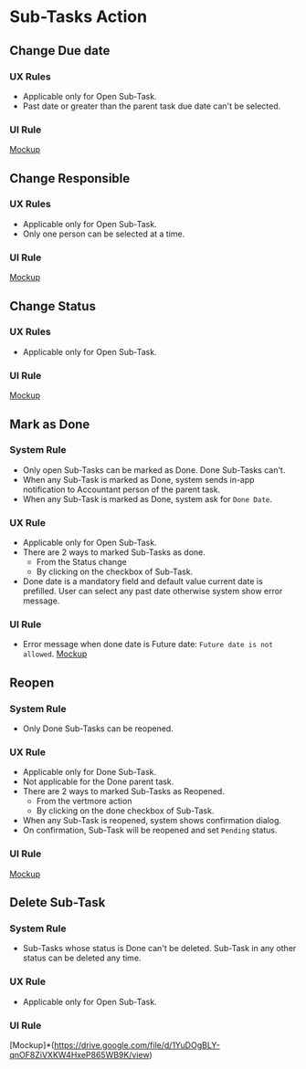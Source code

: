 # Sub-Tasks Action

## Change Due date
### UX Rules
- Applicable only for Open Sub-Task.
- Past date or greater than the parent task due date can't be selected.

### UI Rule
[Mockup](https://drive.google.com/file/d/1mNuvv_SGGEUeI5eO5cxUNIfZaf1o2yBt/view?usp=sharing)


## Change Responsible
### UX Rules
- Applicable only for Open Sub-Task.
- Only one person can be selected at a time.

### UI Rule
[Mockup](https://drive.google.com/file/d/1p9PylPpt1-cqlwC46lp0YiVUtw7UWCjN/view?usp=sharing)


## Change Status
### UX Rules
- Applicable only for Open Sub-Task.

### UI Rule
[Mockup](https://drive.google.com/file/d/1qVEjtvDcPAzZ23gvqZetwPV4m7YaFPS6/view?usp=sharing)


## Mark as Done
### System Rule
- Only open Sub-Tasks can be marked as Done. Done Sub-Tasks can't.
- When any Sub-Task is marked as Done, system sends in-app notification to Accountant person of the parent task.
- When any Sub-Task is marked as Done, system ask for `Done Date`.

### UX Rule
- Applicable only for Open Sub-Task.
- There are 2 ways to marked Sub-Tasks as done.
    - From the Status change
    - By clicking on the checkbox of Sub-Task.
- Done date is a mandatory field and default value current date is prefilled. User can select any past date otherwise system show error message.

### UI Rule
- Error message when done date is Future date: `Future date is not allowed`.
[Mockup](https://drive.google.com/file/d/1AJYxYoOEpbJgwv9gTRK6gqYiz7vRgbHV/view)


## Reopen
### System Rule
- Only Done Sub-Tasks can be reopened.

### UX Rule
- Applicable only for Done Sub-Task.
- Not applicable for the Done parent task.
- There are 2 ways to marked Sub-Tasks as Reopened.
    - From the vertmore action
    - By clicking on the done checkbox of Sub-Task.
- When any Sub-Task is reopened, system shows confirmation dialog.
- On confirmation, Sub-Task will be reopened and set    `Pending` status.

### UI Rule
[Mockup](https://drive.google.com/file/d/1PgLd1ng_xAN6yxNBunlKnPA-d-dBIWIC/view)


## Delete Sub-Task
### System Rule
- Sub-Tasks whose status is Done can't be deleted. Sub-Task in any other status can be deleted any time.

### UX Rule
- Applicable only for Open Sub-Task.

### UI Rule
[Mockup]*(https://drive.google.com/file/d/1YuDOgBLY-qnOF8ZiVXKW4HxeP865WB9K/view)
